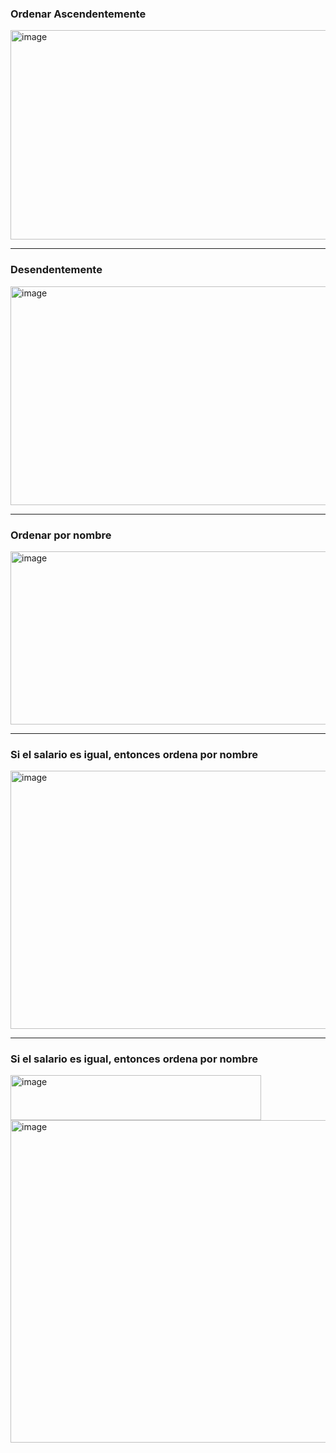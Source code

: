 ### Ordenar Ascendentemente

<img width="822" height="335" alt="image" src="https://github.com/user-attachments/assets/4715d8f3-16fc-4a4b-ab22-47cb260c8641" />


----------------------------------------
### Desendentemente

<img width="853" height="350" alt="image" src="https://github.com/user-attachments/assets/12d4f8a1-b1db-470d-863d-b1ee9800aea4" />

----------------------------------------
### Ordenar por nombre

<img width="948" height="277" alt="image" src="https://github.com/user-attachments/assets/9d69566d-bfd0-4ef7-bfb6-adc9798b9167" />

----------------------------------------
### Si el salario es igual, entonces ordena por nombre

<img width="918" height="413" alt="image" src="https://github.com/user-attachments/assets/da9785e8-ea1f-4b26-ab12-ce41cf4d112e" />

----------------------------------------
### Si el salario es igual, entonces ordena por nombre

<img width="401" height="72" alt="image" src="https://github.com/user-attachments/assets/4367425f-0616-4385-a81c-a06a09d33ede" />

<img width="893" height="516" alt="image" src="https://github.com/user-attachments/assets/e346f151-626d-4594-8a33-f14a390961dd" />

